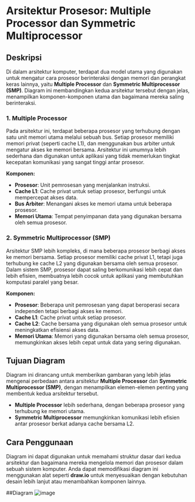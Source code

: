 # Arsitektur Prosesor: Multiple Processor dan Symmetric Multiprocessor

## Deskripsi
Di dalam arsitektur komputer, terdapat dua model utama yang digunakan untuk mengatur cara prosesor berinteraksi dengan memori dan perangkat keras lainnya, yaitu **Multiple Processor** dan **Symmetric Multiprocessor (SMP)**. Diagram ini membandingkan kedua arsitektur tersebut dengan jelas, menampilkan komponen-komponen utama dan bagaimana mereka saling berinteraksi.

### 1. **Multiple Processor**  
Pada arsitektur ini, terdapat beberapa prosesor yang terhubung dengan satu unit memori utama melalui sebuah bus. Setiap prosesor memiliki memori privat (seperti cache L1), dan menggunakan bus arbiter untuk mengatur akses ke memori bersama. Arsitektur ini umumnya lebih sederhana dan digunakan untuk aplikasi yang tidak memerlukan tingkat kecepatan komunikasi yang sangat tinggi antar prosesor.

**Komponen:**
- **Prosesor**: Unit pemrosesan yang menjalankan instruksi.
- **Cache L1**: Cache privat untuk setiap prosesor, berfungsi untuk mempercepat akses data.
- **Bus Arbiter**: Menangani akses ke memori utama untuk beberapa prosesor.
- **Memori Utama**: Tempat penyimpanan data yang digunakan bersama oleh semua prosesor.

### 2. **Symmetric Multiprocessor (SMP)**  
Arsitektur SMP lebih kompleks, di mana beberapa prosesor berbagi akses ke memori bersama. Setiap prosesor memiliki cache privat L1, tetapi juga terhubung ke cache L2 yang digunakan bersama oleh semua prosesor. Dalam sistem SMP, prosesor dapat saling berkomunikasi lebih cepat dan lebih efisien, membuatnya lebih cocok untuk aplikasi yang membutuhkan komputasi paralel yang besar.

**Komponen:**
- **Prosesor**: Beberapa unit pemrosesan yang dapat beroperasi secara independen tetapi berbagi akses ke memori.
- **Cache L1**: Cache privat untuk setiap prosesor.
- **Cache L2**: Cache bersama yang digunakan oleh semua prosesor untuk meningkatkan efisiensi akses data.
- **Memori Utama**: Memori yang digunakan bersama oleh semua prosesor, memungkinkan akses lebih cepat untuk data yang sering digunakan.

## Tujuan Diagram
Diagram ini dirancang untuk memberikan gambaran yang lebih jelas mengenai perbedaan antara arsitektur **Multiple Processor** dan **Symmetric Multiprocessor (SMP)**, dengan menampilkan elemen-elemen penting yang membentuk kedua arsitektur tersebut.

- **Multiple Processor** lebih sederhana, dengan beberapa prosesor yang terhubung ke memori utama.
- **Symmetric Multiprocessor** memungkinkan komunikasi lebih efisien antar prosesor berkat adanya cache bersama L2.

## Cara Penggunaan
Diagram ini dapat digunakan untuk memahami struktur dasar dari kedua arsitektur dan bagaimana mereka mengelola memori dan prosesor dalam sebuah sistem komputer. Anda dapat memodifikasi diagram ini menggunakan alat seperti **draw.io** untuk menyesuaikan dengan kebutuhan desain lebih lanjut atau menambahkan komponen lainnya.

##Diagram
![image](https://github.com/user-attachments/assets/7ca0d53d-be42-4061-8326-d4f85f7e0146)
